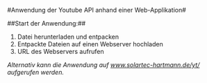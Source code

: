 #Anwendung der Youtube API anhand einer Web-Applikation#

##Start der Anwendung:##
1. Datei herunterladen und entpacken
2. Entpackte Dateien auf einen Webserver hochladen
3. URL des Webservers aufrufen

*Alternativ kann die Anwendung auf www.solartec-hartmann.de/yt/ aufgerufen werden.*

